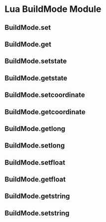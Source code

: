 # Lua BuildMode Module

## BuildMode.set
## BuildMode.get
## BuildMode.setstate
## BuildMode.getstate
## BuildMode.setcoordinate
## BuildMode.getcoordinate
## BuildMode.getlong
## BuildMode.setlong
## BuildMode.setfloat
## BuildMode.getfloat
## BuildMode.getstring
## BuildMode.setstring